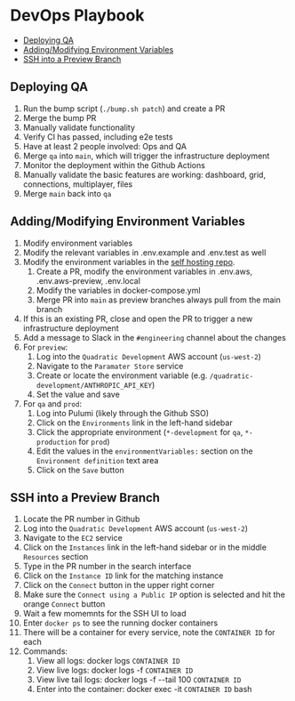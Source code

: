 <!-- omit in toc -->
# DevOps Playbook

- [Deploying QA](#deploying-qa)
- [Adding/Modifying Environment Variables](#addingmodifying-environment-variables)
- [SSH into a Preview Branch](#ssh-into-a-preview-branch)


## Deploying QA
1. Run the bump script (`./bump.sh patch`) and create a PR
1. Merge the bump PR
1. Manually validate functionality
1. Verify CI has passed, including e2e tests
1. Have at least 2 people involved: Ops and QA
1. Merge `qa` into `main`, which will trigger the infrastructure deployment
1. Monitor the deployment within the Github Actions
1. Manually validate the basic features are working: dashboard, grid, connections, multiplayer, files
1. Merge `main` back into `qa`

## Adding/Modifying Environment Variables

1. Modify environment variables
1. Modify the relevant variables in .env.example and .env.test as well
1. Modify the environment variables in the [self hosting repo](https://github.com/quadratichq/quadratic-selfhost). 
   1. Create a PR, modify the environment variables in .env.aws, .env.aws-preview, .env.local
   1. Modify the variables in docker-compose.yml
   1. Merge PR into `main` as preview branches always pull from the main branch
1. If this is an existing PR, close and open the PR to trigger a new infrastructure deployment
1. Add a message to Slack in the `#engineering` channel about the changes
1. For `preview`:
   1. Log into the `Quadratic Development` AWS account (`us-west-2`)
   1. Navigate to the `Paramater Store` service
   1. Create or locate the environment variable (e.g. `/quadratic-development/ANTHROPIC_API_KEY`)
   1. Set the value and save
1. For `qa` and `prod`:
   1. Log into Pulumi (likely through the Github SSO)
   1. Click on the `Environments` link in the left-hand sidebar
   1. Click the appropriate environment (`*-development` for `qa`, `*-production` for `prod`)
   1. Edit the values in the `environmentVariables:` section on the `Environment definition` text area
   1. Click on the `Save` button

## SSH into a Preview Branch
1. Locate the PR number in Github
1. Log into the `Quadratic Development` AWS account (`us-west-2`)
1. Navigate to the `EC2` service
1. Click on the `Instances` link in the left-hand sidebar or in the middle `Resources` section
1. Type in the PR number in the search interface
1. Click on the `Instance ID` link for the matching instance 
1. Click on the `Connect` button in the upper right corner
1. Make sure the `Connect using a Public IP` option is selected and hit the orange `Connect` button
1. Wait a few momemnts for the SSH UI to load
1. Enter `docker ps` to see the running docker containers
1. There will be a container for every service, note the `CONTAINER ID` for each
1. Commands:
   1. View all logs: docker logs `CONTAINER ID`
   1. View live logs: docker logs -f `CONTAINER ID`
   1. View live tail logs: docker logs -f --tail 100 `CONTAINER ID`
   1. Enter into the container: docker exec -it `CONTAINER ID` bash